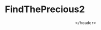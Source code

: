 # FindThePrecious2

<!DOCTYPE html>
<html>
  <head>
    <meta charset="utf-8" />
    <title>Find The Precious</title>
  </head>
  
  <body>
    <header>
      
    </header>
  </body>
</html>
